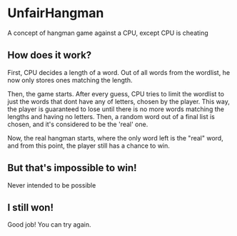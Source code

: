 # UnfairHangman
A concept of hangman game against a CPU, except CPU is cheating

## How does it work?

First, CPU decides a length of a word. Out of all words from the wordlist, he now only stores ones matching the length.

Then, the game starts. After every guess, CPU tries to limit the wordlist to just the words that dont have any of letters, chosen by the player. This way, the player is guaranteed to lose until there is no more words matching the lengths and having no letters. Then, a random word out of a final list is chosen, and it's considered to be the 'real' one.

Now, the real hangman starts, where the only word left is the "real" word, and from this point, the player still has a chance to win.

## But that's impossible to win!

Never intended to be possible

## I still won!

Good job! You can try again.